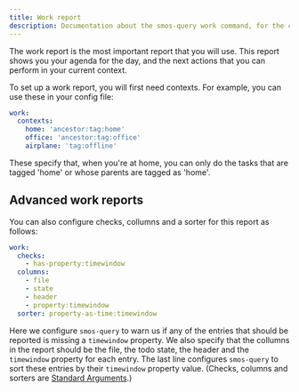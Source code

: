 ```yaml
---
title: Work report
description: Documentation about the smos-query work command, for the contextual work report
---
```


The work report is the most important report that you will use.
This report shows you your agenda for the day, and the next actions that you can perform in your current context.

To set up a work report, you will first need contexts.
For example, you can use these in your config file:

``` yaml
work:
  contexts:
    home: 'ancestor:tag:home'
    office: 'ancestor:tag:office'
    airplane: 'tag:offline'
```

These specify that, when you're at home, you can only do the tasks that are tagged 'home' or whose parents are tagged as 'home'.


## Advanced work reports

You can also configure checks, collumns and a sorter for this report as follows:

``` yaml
work:
  checks:
    - has-property:timewindow
  columns:
    - file
    - state
    - header
    - property:timewindow
  sorter: property-as-time:timewindow
```

Here we configure `smos-query` to warn us if any of the entries that should be reported is missing a `timewindow` property.
We also specify that the collumns in the report should be the file, the todo state, the header and the `timewindow` property for each entry.
The last line configures `smos-query` to sort these entries by their `timewindow` property value.
(Checks, columns and sorters are [Standard Arguments](/smos-query/standard-arguments).)

